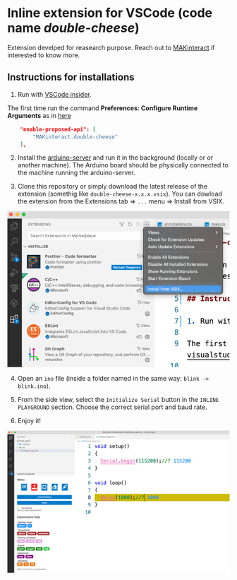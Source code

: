 # Inline extension for VSCode (code name _double-cheese_)

Extension develped for reasearch purpose. Reach out to [MAKinteract](https://makinteract.kaist.ac.kr) if interested to know more.

## Instructions for installations

1. Run with [VSCode insider](https://code.visualstudio.com/insiders/).

The first time run the command **Preferences: Configure Runtime Arguments** as in [here](https://code.visualstudio.com/api/advanced-topics/using-proposed-api)

```json
	"enable-proposed-api": [
		"MAKinteract.double-cheese"
	],
```

2. Install the [arduino-server](https://github.com/makinteract/arduino-server) and run it in the background (locally or or another machine). The Arduino board should be physically connected to the machine running the arduino-server.

3. Clone this repository or simply download the latest release of the extension (somethig like `double-cheese-x.x.x.vsix`). You can dowload the extension from the Extensions tab => `...` menu => Install from VSIX.

![](/images/vsix_install.png)

4. Open an `ino` file (inside a folder named in the same way: `blink -> blink.ino`).

5. From the side view, select the `Initialize Serial` button in the `INLINE PLAYGROUND` section. Choose the correct serial port and baud rate.

6. Enjoy it!

![](/images/screenshot.png)

